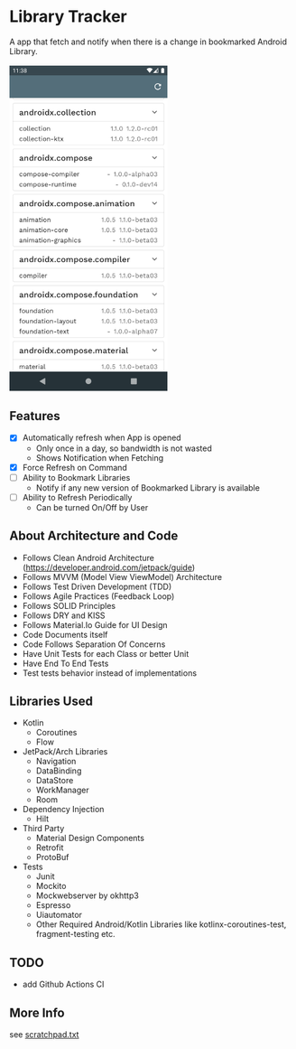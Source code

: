 # Library Tracker
A app that fetch and notify when there is a change in bookmarked Android Library.
<br />
<br />
<img src="Library-Tracker.png" alt="App Screenshot" width="280">

## Features
- [X] Automatically refresh when App is opened
  - Only once in a day, so bandwidth is not wasted
  - Shows Notification when Fetching
- [X] Force Refresh on Command
- [ ] Ability to Bookmark Libraries
  - Notify if any new version of Bookmarked Library is available
- [ ] Ability to Refresh Periodically
  - Can be turned On/Off by User

## About Architecture and Code
* Follows Clean Android Architecture (https://developer.android.com/jetpack/guide)
* Follows MVVM (Model View ViewModel) Architecture
* Follows Test Driven Development (TDD)
* Follows Agile Practices (Feedback Loop)
* Follows SOLID Principles
* Follows DRY and KISS
* Follows Material.Io Guide for UI Design
* Code Documents itself
* Code Follows Separation Of Concerns
* Have Unit Tests for each Class or better Unit
* Have End To End Tests
* Test tests behavior instead of implementations

## Libraries Used
* Kotlin
  - Coroutines
  - Flow
* JetPack/Arch Libraries
  - Navigation
  - DataBinding
  - DataStore
  - WorkManager
  - Room
* Dependency Injection 
  - Hilt
* Third Party
  - Material Design Components
  - Retrofit
  - ProtoBuf
* Tests
  - Junit
  - Mockito
  - Mockwebserver by okhttp3
  - Espresso
  - Uiautomator
  - Other Required Android/Kotlin Libraries like kotlinx-coroutines-test, fragment-testing etc.

## TODO
* add Github Actions CI

## More Info
see [scratchpad.txt](scratchpad.txt)
